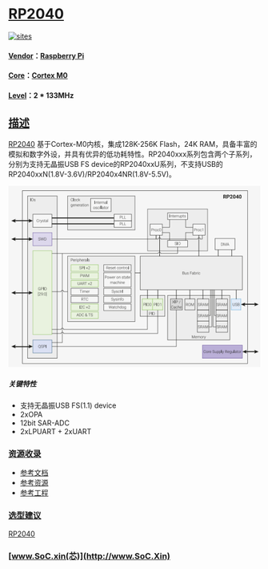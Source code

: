﻿# [RP2040](https://github.com/SoCXin/RP2040)

[![sites](http://182.61.61.133/link/resources/SoC.png)](http://www.SoC.Xin)

#### [Vendor](https://github.com/SoCXin/Vendor)：[Raspberry Pi](https://www.raspberrypi.org/)
#### [Core](https://github.com/SoCXin/Cortex)：[Cortex M0](https://github.com/SoCXin/CM0)
#### [Level](https://github.com/SoCXin/Level)：2 * 133MHz

## [描述](https://github.com/SoCXin/RP2040/wiki)

[RP2040](https://github.com/SoCXin/RP2040) 基于Cortex-M0内核，集成128K-256K Flash，24K RAM，具备丰富的模拟和数字外设，并具有优异的低功耗特性。RP2040xxx系列包含两个子系列，分别为支持无晶振USB FS device的RP2040xxU系列，不支持USB的 RP2040xxN(1.8V-3.6V)/RP2040x4NR(1.8V-5.5V)。

[![sites](docs/RP2040.png)](https://github.com/SoCXin/RP2040)

##### 关键特性

* 支持无晶振USB FS(1.1) device
* 2xOPA
* 12bit SAR-ADC
* 2xLPUART + 2xUART

### [资源收录](https://github.com/SoCXin/RP2040)

* [参考文档](docs/)
* [参考资源](src/)
* [参考工程](project/)

### [选型建议](https://github.com/SoCXin)

[RP2040](https://github.com/SoCXin/RP2040)
###  [www.SoC.xin(芯)](http://www.SoC.Xin)
